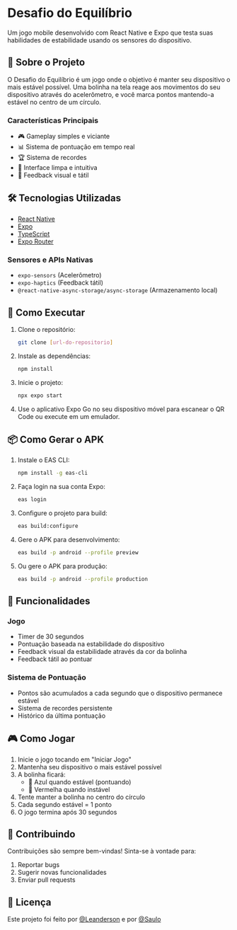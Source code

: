 # Desafio do Equilíbrio

Um jogo mobile desenvolvido com React Native e Expo que testa suas habilidades de estabilidade usando os sensores do dispositivo.

## 📱 Sobre o Projeto

O Desafio do Equilíbrio é um jogo onde o objetivo é manter seu dispositivo o mais estável possível. Uma bolinha na tela reage aos movimentos do seu dispositivo através do acelerômetro, e você marca pontos mantendo-a estável no centro de um círculo.

### Características Principais

- 🎮 Gameplay simples e viciante
- 📊 Sistema de pontuação em tempo real
- 🏆 Sistema de recordes
- 📱 Interface limpa e intuitiva
- 🔄 Feedback visual e tátil

## 🛠️ Tecnologias Utilizadas

- [React Native](https://reactnative.dev/)
- [Expo](https://expo.dev/)
- [TypeScript](https://www.typescriptlang.org/)
- [Expo Router](https://docs.expo.dev/router/introduction/)

### Sensores e APIs Nativas

- `expo-sensors` (Acelerômetro)
- `expo-haptics` (Feedback tátil)
- `@react-native-async-storage/async-storage` (Armazenamento local)

## 🚀 Como Executar

1. Clone o repositório:
   ```bash
   git clone [url-do-repositorio]
   ```

2. Instale as dependências:
   ```bash
   npm install
   ```

3. Inicie o projeto:
   ```bash
   npx expo start
   ```

4. Use o aplicativo Expo Go no seu dispositivo móvel para escanear o QR Code ou execute em um emulador.

## 📦 Como Gerar o APK

1. Instale o EAS CLI:
   ```bash
   npm install -g eas-cli
   ```

2. Faça login na sua conta Expo:
   ```bash
   eas login
   ```

3. Configure o projeto para build:
   ```bash
   eas build:configure
   ```

4. Gere o APK para desenvolvimento:
   ```bash
   eas build -p android --profile preview
   ```

5. Ou gere o APK para produção:
   ```bash
   eas build -p android --profile production
   ```

## 📱 Funcionalidades

### Jogo
- Timer de 30 segundos
- Pontuação baseada na estabilidade do dispositivo
- Feedback visual da estabilidade através da cor da bolinha
- Feedback tátil ao pontuar

### Sistema de Pontuação
- Pontos são acumulados a cada segundo que o dispositivo permanece estável
- Sistema de recordes persistente
- Histórico da última pontuação

## 🎮 Como Jogar

1. Inicie o jogo tocando em "Iniciar Jogo"
2. Mantenha seu dispositivo o mais estável possível
3. A bolinha ficará:
   - 🔵 Azul quando estável (pontuando)
   - 🔴 Vermelha quando instável
4. Tente manter a bolinha no centro do círculo
5. Cada segundo estável = 1 ponto
6. O jogo termina após 30 segundos

## 🤝 Contribuindo

Contribuições são sempre bem-vindas! Sinta-se à vontade para:

1. Reportar bugs
2. Sugerir novas funcionalidades
3. Enviar pull requests

## 📄 Licença

Este projeto foi feito por [@Leanderson](https://github.com/leanderson01) e por [@Saulo](https://github.com/saulocastelob)
